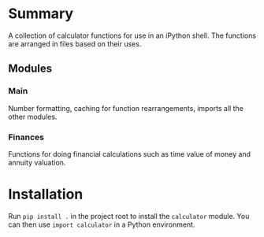 # Summary
A collection of calculator functions for use in an iPython shell.
The functions are arranged in files based on their uses.

## Modules
### Main
Number formatting, caching for function rearrangements, imports all the other modules.

### Finances
Functions for doing financial calculations such as time value of money and annuity valuation.

# Installation
Run `pip install .` in the project root to install the `calculator` module. You can then use `import calculator` in a Python environment.
